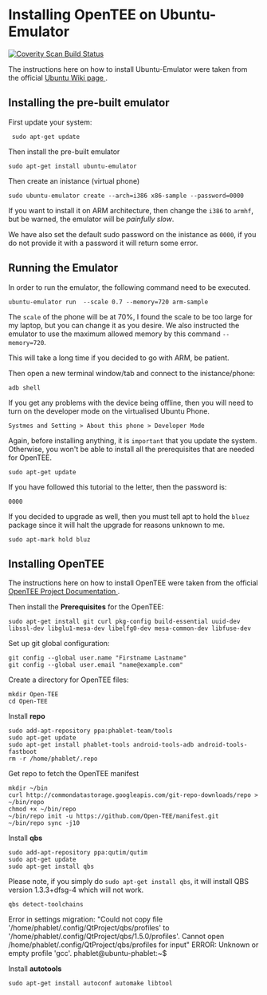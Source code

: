Installing OpenTEE on Ubuntu-Emulator
======

<a href="https://scan.coverity.com/projects/1nquisit0r-ubuntu-phone">
  <img alt="Coverity Scan Build Status"
       src="https://scan.coverity.com/projects/6776/badge.svg"/>
</a>

The instructions here on how to install Ubuntu-Emulator were taken from the official <a href="https://wiki.ubuntu.com/Touch/Emulator" target="_blank">Ubuntu Wiki page </a>. 

Installing the pre-built emulator
------

First update your system:
```
 sudo apt-get update
```

Then install the pre-built emulator

```
sudo apt-get install ubuntu-emulator
```

Then create an inistance (virtual phone)

```
sudo ubuntu-emulator create --arch=i386 x86-sample --password=0000
```
If you want to install it on ARM architecture, then change the `i386` to `armhf`, but be warned, the emulator will be *painfully slow*. 

We have also set the default sudo password on the inistance as `0000`, if you do not provide it with a password it will return some error.

Running the Emulator
------
In order to run the emulator, the following command need to be executed.
```
ubuntu-emulator run  --scale 0.7 --memory=720 arm-sample
```
The `scale` of the phone will be at 70%, I found the scale to be too large for my laptop, but you can change it as you desire. We also instructed the emulator to use the maximum allowed memory by this command `--memory=720`.

This will take a long time if you decided to go with ARM, be patient.
 
Then open a new terminal window/tab and connect to the inistance/phone:
```
adb shell
```
If you get any problems with the device being offline, then you will need to turn on the developer mode on the virtualised Ubuntu Phone.
```
Systmes and Setting > About this phone > Developer Mode
```  

Again, before installing anything, it is `important` that you update the system. Otherwise, you won't be able to install all the prerequisites that are needed for OpenTEE.
```
sudo apt-get update
```
If you have followed this tutorial to the letter, then the password is: 
```
0000
```
If you decided to upgrade as well, then you must tell apt to hold the `bluez` package since it will halt the upgrade for reasons unknown to me. 
```
sudo apt-mark hold bluz
```
Installing OpenTEE
------
The instructions here on how to install OpenTEE were taken from the official <a href="https://github.com/Open-TEE/project" target="_blank">OpenTEE Project Documentation </a>.

Then install the **Prerequisites** for the OpenTEE:
``` 
sudo apt-get install git curl pkg-config build-essential uuid-dev libssl-dev libglu1-mesa-dev libelfg0-dev mesa-common-dev libfuse-dev
```
Set up git global configuration:
```
git config --global user.name "Firstname Lastname"
git config --global user.email "name@example.com"
```
Create a directory for OpenTEE files:
```
mkdir Open-TEE
cd Open-TEE
```
Install **repo**
```
sudo add-apt-repository ppa:phablet-team/tools
sudo apt-get update
sudo apt-get install phablet-tools android-tools-adb android-tools-fastboot
rm -r /home/phablet/.repo
```

Get repo to fetch the OpenTEE manifest
```
mkdir ~/bin
curl http://commondatastorage.googleapis.com/git-repo-downloads/repo > ~/bin/repo
chmod +x ~/bin/repo
~/bin/repo init -u https://github.com/Open-TEE/manifest.git
~/bin/repo sync -j10
```
Install **qbs**
```
sudo add-apt-repository ppa:qutim/qutim
sudo apt-get update
sudo apt-get install qbs
```
Please note, if you simply do `sudo apt-get install qbs`, it will install QBS version 1.3.3+dfsg-4 which will not work. 
```
qbs detect-toolchains
```
Error in settings migration:  "Could not copy file '/home/phablet/.config/QtProject/qbs/profiles' to '/home/phablet/.config/QtProject/qbs/1.5.0/profiles'. Cannot open /home/phablet/.config/QtProject/qbs/profiles for input"
ERROR: Unknown or empty profile 'gcc'.
phablet@ubuntu-phablet:~$ 


Install **autotools**
```
sudo apt-get install autoconf automake libtool
```
